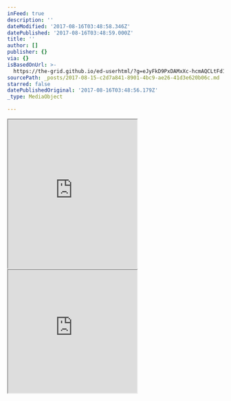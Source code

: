 ```yaml
---
inFeed: true
description: ''
dateModified: '2017-08-16T03:48:58.346Z'
datePublished: '2017-08-16T03:48:59.000Z'
title: ''
author: []
publisher: {}
via: {}
isBasedOnUrl: >-
  https://the-grid.github.io/ed-userhtml/?g=eJyFkD9PxDAMxXc-hcmAQCLtFd1faMrAzMaOrNSlOTVNlPh6129PSkBCYmDx8Gw___zq1kxgWiXsLDUGllV12Gyr9Vo0dZl6zVWda9TBeAaePSnBdOHyiBNmVUAMWome2cfHskTvC9Jn0xba2TKPFMf4_GN90yLjux-QOxes0q6lLKVC6mFV7eRqL6uNAN1jiMRKnLiT-wUpuyWeaykhkHUTwYCzOzF4DGiJKYDpIClwxjEBO_AuGjZuBGtGszy5dJPv0IGU_73WwOX1e-1W5EsKmVH3b-4l8X64YCiKexApxT8h3j3BL-avQD8BySt8pw
sourcePath: _posts/2017-08-15-c2d7a841-8901-4bc9-ae26-41d3e620b06c.md
starred: false
datePublishedOriginal: '2017-08-16T03:48:56.179Z'
_type: MediaObject

---
```

<iframe src="https://the-grid.github.io/ed-userhtml/?g=eJyFUl1PAjEQ_CtNTYg-lAMCAsphoibG-KAJ8ZmU3gLFu2vT3ePj39v74HKg6EvTzuxOdyY7ifSWqVgihhzUTkesOMVMp6sYPpyJMkVi27sAi4VxETi41CYUpNTgK-b0JUbjcac_HIw40wQJKmOhuNHBQsjXRPYuCFCtIZFt41ZB1cdZJEkKLP4UthLTUchrwekk95dredqGXCdyBR4NPFxyTe-CNMXAG_WpTPxbGW8ipZC_JtYg6kUM7EW7uHW173R6w3tkbxpR5vDsS6cn-n_5eF8uwZ2bLj82OYX8lxkrn4_O7BCcf2oF7Ej5e3P8Cqjn73aOmdldWS1ioyRpk4Z8kRGZ9EdkRdlT5hyk6tDQ-pw910abZzFwhmSOTmwuj_wSL6OIzEKuzsRQOW2JldER7CnYyK0sUc7QqTJQ9IlKa9tFAG1lkqAsaW_wodsdD267_X4rtzy3saSlcUlY7ksV43zb857W0iF4TxktRb40lcg_U0z31SJe39Qd37qYLUs" height="345" style=""></iframe>

<iframe src="https://the-grid.github.io/ed-userhtml/?g=eJyFkD9PxDAMxXc-hcmAQCLtFd1faMrAzMaOrNSlOTVNlPh6129PSkBCYmDx8Gw___zq1kxgWiXsLDUGllV12Gyr9Vo0dZl6zVWda9TBeAaePSnBdOHyiBNmVUAMWome2cfHskTvC9Jn0xba2TKPFMf4_GN90yLjux-QOxes0q6lLKVC6mFV7eRqL6uNAN1jiMRKnLiT-wUpuyWeaykhkHUTwYCzOzF4DGiJKYDpIClwxjEBO_AuGjZuBGtGszy5dJPv0IGU_73WwOX1e-1W5EsKmVH3b-4l8X64YCiKexApxT8h3j3BL-avQD8BySt8pw" height="286" style=""></iframe>